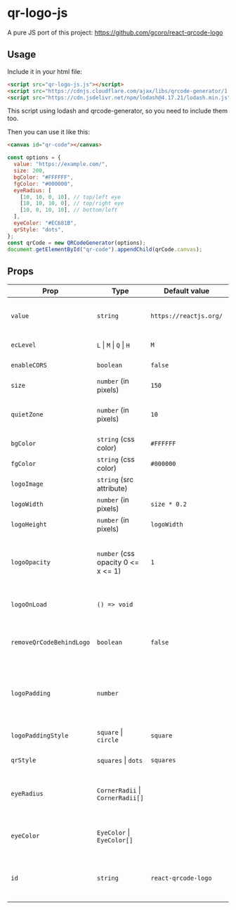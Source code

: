 # qr-logo-js

A pure JS port of this project: https://github.com/gcoro/react-qrcode-logo

## Usage

Include it in your html file:

```html
<script src="qr-logo-js.js"></script>
<script src="https://cdnjs.cloudflare.com/ajax/libs/qrcode-generator/1.4.4/qrcode.min.js"></script>
<script src="https://cdn.jsdelivr.net/npm/lodash@4.17.21/lodash.min.js"></script>
```

This script using lodash and qrcode-generator, so you need to include them too.

Then you can use it like this:

```html
<canvas id="qr-code"></canvas>
```

```javascript
const options = {
  value: "https://example.com/",
  size: 200,
  bgColor: "#FFFFFF",
  fgColor: "#000000",
  eyeRadius: [
    [10, 10, 0, 10], // top/left eye
    [10, 10, 10, 0], // top/right eye
    [10, 0, 10, 10], // bottom/left
  ],
  eyeColor: "#EC681B",
  qrStyle: "dots",
};
const qrCode = new QRCodeGenerator(options);
document.getElementById("qr-code").appendChild(qrCode.canvas);
```

## Props

| Prop                     | Type                                 | Default value          | Description                                                                                                                                    |
| ------------------------ | ------------------------------------ | ---------------------- | ---------------------------------------------------------------------------------------------------------------------------------------------- |
| `value`                  | `string`                             | `https://reactjs.org/` | The value encoded in the QR Code. When the QR Code is decoded, this value will be returned                                                     |
| `ecLevel`                | `L` &#124; `M` &#124; `Q` &#124; `H` | `M`                    | The error correction level of the QR Code                                                                                                      |
| `enableCORS`             | `boolean`                            | `false`                | Enable crossorigin attribute                                                                                                                   |
| `size`                   | `number` (in pixels)                 | `150`                  | The size of the QR Code                                                                                                                        |
| `quietZone`              | `number` (in pixels)                 | `10`                   | The size of the quiet zone around the QR Code. This will have the same color as QR Code bgColor                                                |
| `bgColor`                | `string` (css color)                 | `#FFFFFF`              | Background color                                                                                                                               |
| `fgColor`                | `string` (css color)                 | `#000000`              | Foreground color                                                                                                                               |
| `logoImage`              | `string` (src attribute)             |                        | The logo image. It can be a url/path or a base64 value                                                                                         |
| `logoWidth`              | `number` (in pixels)                 | `size * 0.2`           | Logo image width                                                                                                                               |
| `logoHeight`             | `number` (in pixels)                 | `logoWidth`            | Logo image height                                                                                                                              |
| `logoOpacity`            | `number` (css opacity 0 <= x <= 1)   | `1`                    | Logo opacity. This allows you to modify the transparency of your logo, so that it won't compromise the readability of the QR Code              |
| `logoOnLoad`             | `() => void`                         |                        | Callback function to know when the logo in the QR Code is loaded                                                                               |
| `removeQrCodeBehindLogo` | `boolean`                            | `false`                | Removes points behind the logo. If no logoPadding is specified, the removed part will have the same size as the logo                           |
| `logoPadding`            | `number`                             |                        | Adds a border with no points around the logo. When > 0, the padding will be visible even if the prop removeQrCodeBehindLogo is not set to true |
| `logoPaddingStyle`       | `square` &#124; `circle`             | `square`               | Sets the shape of the padding area around the logo                                                                                             |
| `qrStyle`                | `squares` &#124; `dots`              | `squares`              | Style of the QR Code modules                                                                                                                   |
| `eyeRadius`              | `CornerRadii` &#124; `CornerRadii[]` |                        | The corner radius for the positional patterns (the three "eyes" around the QR code). [See more details here](res/eyeRadius_doc.md)             |
| `eyeColor`               | `EyeColor` &#124; `EyeColor[]`       |                        | The color for the positional patterns (the three "eyes" around the QR code). [See more details here](res/eyeColor_doc.md)                      |
| `id`                     | `string`                             | `react-qrcode-logo`    | Optional custom id for the QRCode canvas. You can use this prop if you have multiple QRCodes and need to differentiate them                    |
